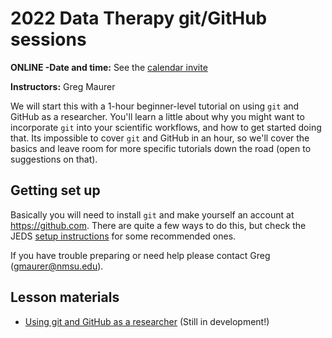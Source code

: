 # 2022 Data Therapy git/GitHub sessions

**ONLINE -Date and time:** See the [calendar invite](https://www.google.com/calendar/event?eid=YWlta3ZsZDUzbzdsM3VkbWVjN2ZwNDExbzBfMjAyMjA5MDhUMjEwMDAwWiBkczVtNnF0NTRsYm9xYm85Z3QxNDhzcjJjMEBn)

**Instructors:** Greg Maurer

We will start this with a 1-hour beginner-level tutorial on using `git` and GitHub as a researcher. You'll learn a little about why you might want to incorporate `git` into your scientific workflows, and how to get started doing that. Its impossible to cover `git` and GitHub in an hour, so we'll cover the basics and leave room for more specific tutorials down the road (open to suggestions on that).

## Getting set up

Basically you will need to install `git` and make yourself an account at <https://github.com>. There are quite a few ways to do this, but check the JEDS [setup instructions](../../html/setup) for some recommended ones.

If you have trouble preparing or need help please contact Greg (<gmaurer@nmsu.edu>).

## Lesson materials

* [Using git and GitHub as a researcher](../../html/git-and-github-for-research.html) (Still in development!)




